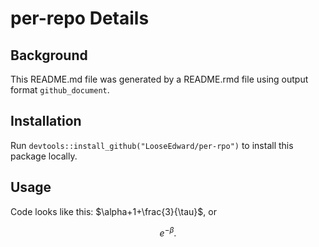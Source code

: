 per-repo Details
================

## Background

This README.md file was generated by a README.rmd file using output
format `github_document`.

## Installation

Run `devtools::install_github("LooseEdward/per-rpo")` to install this
package locally.

## Usage

Code looks like this: $\alpha+1+\frac{3}{\tau}$, or

$$e^{-\beta}.$$

